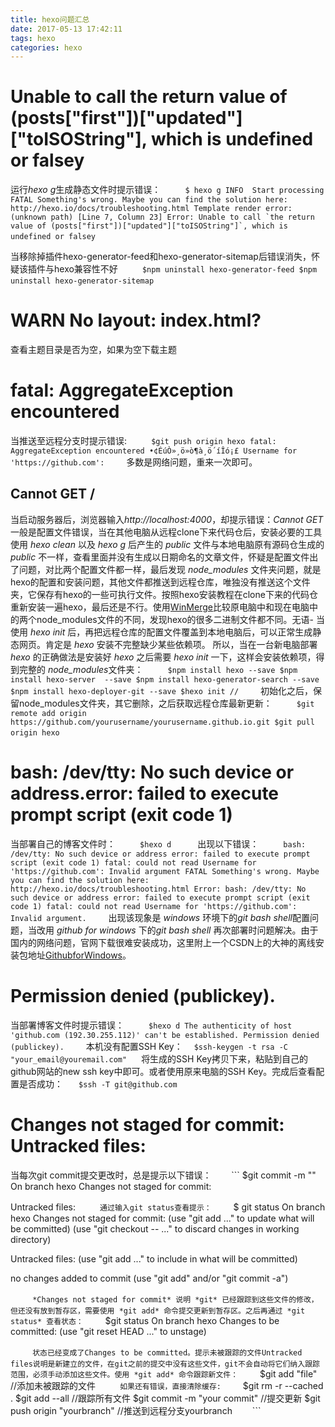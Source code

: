 ```yaml
---
title: hexo问题汇总
date: 2017-05-13 17:42:11
tags: hexo
categories: hexo
---
```

# Unable to call the return value of (posts["first"])["updated"]["toISOString"], which is undefined or falsey
 运行*hexo g*生成静态文件时提示错误：
　　```
 $ hexo g
 INFO  Start processing
 FATAL Something's wrong. Maybe you can find the solution here: http://hexo.io/docs/troubleshooting.html
 Template render error: (unknown path) [Line 7, Column 23]
 Error: Unable to call `the return value of (posts["first"])["updated"]["toISOString"]`, which is undefined or falsey
　　```
 <!--more-->
 当移除掉插件hexo-generator-feed和hexo-generator-sitemap后错误消失，怀疑该插件与hexo兼容性不好
　　```
 $npm uninstall hexo-generator-feed
 $npm uninstall hexo-generator-sitemap
　　```
# WARN No layout: index.html?
 查看主题目录是否为空，如果为空下载主题
# fatal: AggregateException encountered
 当推送至远程分支时提示错误:
　　```
 $git push origin hexo
 fatal: AggregateException encountered
   •¢ÉúÒ»¸ö»ò¶à¸ö´íÎó¡£
 Username for 'https://github.com':
　　```
 多数是网络问题，重来一次即可。
## Cannot GET /
 当启动服务器后，浏览器输入*http://localhost:4000*，却提示错误：*Cannot GET*
 一般是配置文件错误，当在其他电脑从远程clone下来代码仓后，安装必要的工具使用 *hexo clean* 以及 *hexo g* 后产生的 *public* 文件与本地电脑原有源码仓生成的 *public* 不一样，查看里面并没有生成以日期命名的文章文件，怀疑是配置文件出了问题，对比两个配置文件都一样，最后发现 *node_modules* 文件夹问题，就是hexo的配置和安装问题，其他文件都推送到远程仓库，唯独没有推送这个文件夹，它保存有hexo的一些可执行文件。按照hexo安装教程在clone下来的代码仓重新安装一遍hexo，最后还是不行。使用[WinMerge](http://winmerge.org/)比较原电脑中和现在电脑中的两个node_modules文件的不同，发现hexo的很多二进制文件都不同。无语-
 当使用 *hexo init* 后，再把远程仓库的配置文件覆盖到本地电脑后，可以正常生成静态网页。肯定是 *hexo* 安装不完整缺少某些依赖项。
 所以，当在一台新电脑部署 *hexo* 的正确做法是安装好 *hexo* 之后需要 *hexo init* 一下，这样会安装依赖项，得到完整的 *node_modules*文件夹：
　　```
 $npm install hexo --save
 $npm install hexo-server  --save
 $npm install hexo-generator-search --save
 $npm install hexo-deployer-git --save
 $hexo init //
　　```
 初始化之后，保留node_modules文件夹，其它删除，之后获取远程仓库最新更新：
　　```
 $git remote add origin https://github.com/yourusername/yourusername.github.io.git
 $git pull origin hexo
　　```
# bash: /dev/tty: No such device or address.error: failed to execute prompt script (exit code 1)
 当部署自己的博客文件时：
　　```
 $hexo d 
　　```
 出现以下错误：
　　```
 bash: /dev/tty: No such device or address
 error: failed to execute prompt script (exit code 1)
 fatal: could not read Username for 'https://github.com': Invalid argument
 FATAL Something's wrong. Maybe you can find the solution here: http://hexo.io/docs/troubleshooting.html
 Error: bash: /dev/tty: No such device or address
 error: failed to execute prompt script (exit code 1)
 fatal: could not read Username for 'https://github.com': Invalid argument.
　　```
 出现该现象是 *windows* 环境下的*git bash shell*配置问题，当改用 *github for windows* 下的*git bash shell* 再次部署时问题解决。由于国内的网络问题，官网下载很难安装成功，这里附上一个CSDN上的大神的离线安装包地址[GithubforWindows](http://download.csdn.net/user/devsplash)。
# Permission denied (publickey).
 当部署博客文件时提示错误：
　　```
 $hexo d
 The authenticity of host 'github.com (192.30.255.112)' can't be established.
 Permission denied (publickey).
　　```
 本机没有配置SSH Key：
 　```
 $ssh-keygen -t rsa -C "your_email@youremail.com"
　 ```
 将生成的SSH Key拷贝下来，粘贴到自己的github网站的new ssh key中即可。或者使用原来电脑的SSH Key。完成后查看配置是否成功：
 　```
 $ssh -T git@github.com
 　```
# Changes not staged for commit: Untracked files:
当每次git commit提交更改时，总是提示以下错误：
　　```
 $git commit -m ""
 On branch hexo
 Changes not staged for commit:
       
 Untracked files:
　　```
 通过输入git status查看提示：
　　```
 $ git status
 On branch hexo
 Changes not staged for commit:
  (use "git add <file>..." to update what will be committed)
  (use "git checkout -- <file>..." to discard changes in working directory)

        
 Untracked files:
  (use "git add <file>..." to include in what will be committed)

        
 no changes added to commit (use "git add" and/or "git commit -a")
 
　　```
 *Changes not staged for commit* 说明 *git* 已经跟踪到这些文件的修改，但还没有放到暂存区，需要使用 *git add* 命令提交更新到暂存区。之后再通过 *git status* 查看状态：
　　```
 $git status
 On branch hexo
 Changes to be committed:
  (use "git reset HEAD <file>..." to unstage)

       
　　```
 状态已经变成了Changes to be committed。提示未被跟踪的文件Untracked files说明是新建立的文件，在git之前的提交中没有这些文件，git不会自动将它们纳入跟踪范围，必须手动添加这些文件。使用 *git add* 命令跟踪新文件：
　　```
 $git add "file" //添加未被跟踪的文件
　　```
 如果还有错误，直接清除缓存:
　　```
 $git rm -r --cached .
 $git add --all //跟踪所有文件
 $git commit -m "your commit" //提交更新
 $git push origin "yourbranch" //推送到远程分支yourbranch
　　```
